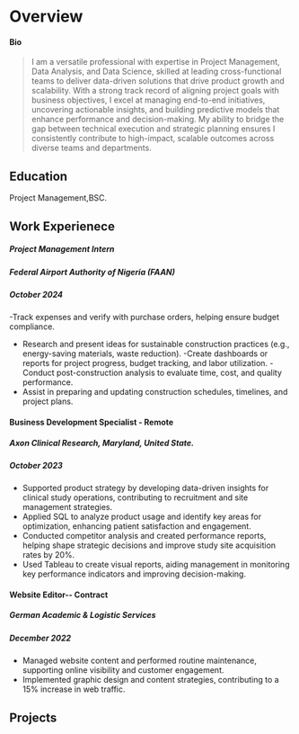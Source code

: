 # Overview 
#### Bio
> I am a versatile professional with expertise in Project Management, Data Analysis, and Data Science, skilled at leading cross-functional teams to deliver data-driven solutions that drive product growth and scalability. With a strong track record of aligning project goals with business objectives, I excel at managing end-to-end initiatives, uncovering actionable insights, and building predictive models that enhance performance and decision-making. My ability to bridge the gap between technical execution and strategic planning ensures I consistently contribute to high-impact, scalable outcomes across diverse teams and departments.


## Education
Project Management,BSC.

## Work Experienece

##### Project Management Intern
##### Federal Airport Authority of Nigeria (FAAN) 
##### October 2024
-Track expenses and verify with purchase orders, helping ensure budget compliance.
- Research and present ideas for sustainable construction practices (e.g., energy-saving materials, waste reduction).
-Create dashboards or reports for project progress, budget tracking, and labor utilization.
-Conduct post-construction analysis to evaluate time, cost, and quality performance.
- Assist in preparing and updating construction schedules, timelines, and project plans.

#### Business Development Specialist - Remote
##### Axon Clinical Research, Maryland, United State.
##### October 2023 
- Supported product strategy by developing data-driven insights for clinical study operations, contributing to recruitment and site management strategies.
- Applied SQL to analyze product usage and identify key areas for optimization, enhancing patient satisfaction and engagement.
- Conducted competitor analysis and created performance reports, helping shape strategic decisions and improve study site acquisition rates by 20%.
- Used Tableau to create visual reports, aiding management in monitoring key performance indicators and improving decision-making.

#### Website Editor-- Contract  
##### German Academic & Logistic Services 
##### December 2022
- Managed website content and performed routine maintenance, supporting online visibility and customer engagement.
- Implemented graphic design and content strategies, contributing to a 15% increase in web traffic.



## Projects
